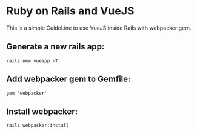 # Ruby on Rails and VueJS

This is a simple GuideLine to use VueJS inside Rails with webpacker gem.

## Generate a new rails app:

``
rails new vueapp -T
``

## Add webpacker gem to Gemfile:

``
gem 'webpacker'
``

## Install webpacker:

``
rails webpacker:install
``
